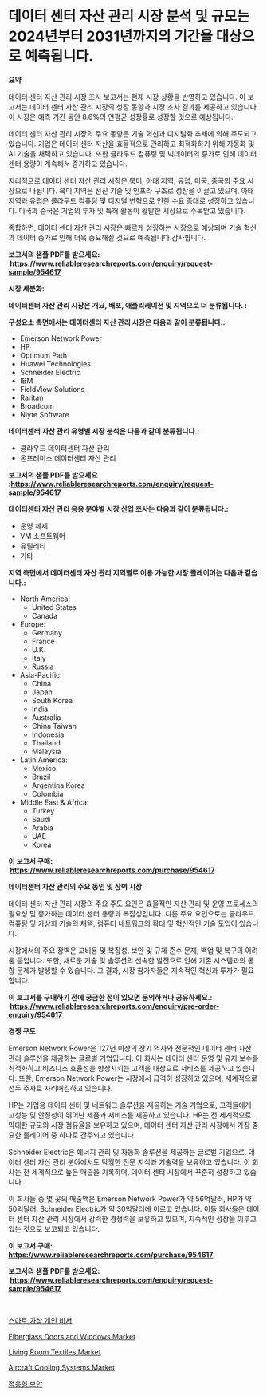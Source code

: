 <p><h1>데이터 센터 자산 관리 시장 분석 및 규모는 2024년부터 2031년까지의 기간을 대상으로 예측됩니다.</h1></p><p><strong>요약</strong></p>
<p><p>데이터 센터 자산 관리 시장 조사 보고서는 현재 시장 상황을 반영하고 있습니다. 이 보고서는 데이터 센터 자산 관리 시장의 성장 동향과 시장 조사 결과를 제공하고 있습니다. 이 시장은 예측 기간 동안 8.6%의 연평균 성장률로 성장할 것으로 예상됩니다. </p><p>데이터 센터 자산 관리 시장의 주요 동향은 기술 혁신과 디지털화 추세에 의해 주도되고 있습니다. 기업은 데이터 센터 자산을 효율적으로 관리하고 최적화하기 위해 자동화 및 AI 기술을 채택하고 있습니다. 또한 클라우드 컴퓨팅 및 빅데이터의 증가로 인해 데이터 센터 용량이 계속해서 증가하고 있습니다. </p><p>지리적으로 데이터 센터 자산 관리 시장은 북미, 아태 지역, 유럽, 미국, 중국의 주요 시장으로 나뉩니다. 북미 지역은 선진 기술 및 인프라 구조로 성장을 이끌고 있으며, 아태 지역과 유럽은 클라우드 컴퓨팅 및 디지털 변혁으로 인한 수요 증대로 성장하고 있습니다. 미국과 중국은 기업의 투자 및 특허 활동이 활발한 시장으로 주목받고 있습니다. </p><p>종합하면, 데이터 센터 자산 관리 시장은 빠르게 성장하는 시장으로 예상되며 기술 혁신과 데이터 증가로 인해 더욱 중요해질 것으로 예측됩니다.감사합니다.</p></p>
<p><strong>보고서의 샘플 PDF를 받으세요: &nbsp;<a href="https://www.reliableresearchreports.com/enquiry/request-sample/954617">https://www.reliableresearchreports.com/enquiry/request-sample/954617</a></strong></p>
<p><strong>시장 세분화:</strong></p>
<p><strong> 데이터센터 자산 관리 시장은 개요, 배포, 애플리케이션 및 지역으로 더 분류됩니다. :</strong></p>
<p><strong>구성요소 측면에서는 데이터센터 자산 관리 시장은 다음과 같이 분류됩니다.:</strong></p>
<p><ul><li>Emerson Network Power</li><li>HP</li><li>Optimum Path</li><li>Huawei Technologies</li><li>Schneider Electric</li><li>IBM</li><li>FieldView Solutions</li><li>Raritan</li><li>Broadcom</li><li>Nlyte Software</li></ul></p>
<p><strong> 데이터센터 자산 관리 유형별 시장 분석은 다음과 같이 분류됩니다.:</strong></p>
<p><ul><li>클라우드 데이터센터 자산 관리</li><li>온프레미스 데이터센터 자산 관리</li></ul></p>
<p><strong>보고서의 샘플 PDF를 받으세요 :<a href="https://www.reliableresearchreports.com/enquiry/request-sample/954617">https://www.reliableresearchreports.com/enquiry/request-sample/954617</a></strong></p>
<p><strong> 데이터센터 자산 관리 응용 분야별 시장 산업 조사는 다음과 같이 분류됩니다.:</strong></p>
<p><ul><li>운영 체제</li><li>VM 소프트웨어</li><li>유틸리티</li><li>기타</li></ul></p>
<p><strong>지역 측면에서 데이터센터 자산 관리 지역별로 이용 가능한 시장 플레이어는 다음과 같습니다.:</strong></p>
<p><ul>
    <li>
        North America:
        <ul>
            <li>United States</li>
            <li>Canada</li>
        </ul>
    </li>
    <li>
        Europe:
        <ul>
            <li>Germany</li>
            <li>France</li>
            <li>U.K.</li>
            <li>Italy</li>
            <li>Russia</li>
        </ul>
    </li>
    <li>
        Asia-Pacific:
        <ul>
            <li>China</li>
            <li>Japan</li>
            <li>South Korea</li>
            <li>India</li>
            <li>Australia</li>
            <li>China Taiwan</li>
            <li>Indonesia</li>
            <li>Thailand</li>
            <li>Malaysia</li>
        </ul>
    </li>
    <li>
        Latin America:
        <ul>
            <li>Mexico</li>
            <li>Brazil</li>
            <li>Argentina Korea</li>
            <li>Colombia</li>
        </ul>
    </li>
    <li>
        Middle East & Africa:
        <ul>
            <li>Turkey</li>
            <li>Saudi</li>
            <li>Arabia</li>
            <li>UAE</li>
            <li>Korea</li>
        </ul>
    </li>
    </ul></p>
<p><strong>이 보고서 구매: &nbsp;<a href="https://www.reliableresearchreports.com/purchase/954617">https://www.reliableresearchreports.com/purchase/954617</a></strong></p>
<p><strong>데이터센터 자산 관리의 주요 동인 및 장벽 시장</strong></p>
<p><p>데이터 센터 자산 관리 시장의 주요 주도 요인은 효율적인 자산 관리 및 운영 프로세스의 필요성 및 증가하는 데이터 센터 용량과 복잡성입니다. 다른 주요 요인으로는 클라우드 컴퓨팅 및 가상화 기술의 채택, 컴퓨터 네트워크의 확대 및 혁신적인 기술 도입이 있습니다.</p><p>시장에서의 주요 장벽은 고비용 및 복잡성, 보안 및 규제 준수 문제, 백업 및 복구의 어려움 등입니다. 또한, 새로운 기술 및 솔루션의 신속한 발전으로 인해 기존 시스템과의 통합 문제가 발생할 수 있습니다. 그 결과, 시장 참가자들은 지속적인 혁신과 투자가 필요합니다.</p></p>
<p><strong>이 보고서를 구매하기 전에 궁금한 점이 있으면 문의하거나 공유하세요.: &nbsp;<a href="https://www.reliableresearchreports.com/enquiry/pre-order-enquiry/954617">https://www.reliableresearchreports.com/enquiry/pre-order-enquiry/954617</a></strong></p>
<p><strong>경쟁 구도</strong></p>
<p><p>Emerson Network Power은 127년 이상의 장기 역사와 전문적인 데이터 센터 자산 관리 솔루션을 제공하는 글로벌 기업입니다. 이 회사는 데이터 센터 운영 및 유지 보수를 최적화하고 비즈니스 효율성을 향상시키는 고객을 대상으로 서비스를 제공하고 있습니다. 또한, Emerson Network Power는 시장에서 급격히 성장하고 있으며, 세계적으로 선두 주자로 자리매김하고 있습니다.</p><p>HP는 기업용 데이터 센터 및 네트워크 솔루션을 제공하는 기술 기업으로, 고객들에게 고성능 및 안정성이 뛰어난 제품과 서비스를 제공하고 있습니다. HP는 전 세계적으로 막대한 규모의 시장 점유율을 보유하고 있으며, 데이터 센터 자산 관리 시장에서 가장 중요한 플레이어 중 하나로 간주되고 있습니다.</p><p>Schneider Electric은 에너지 관리 및 자동화 솔루션을 제공하는 글로벌 기업으로, 데이터 센터 자산 관리 분야에서도 탁월한 전문 지식과 기술력을 보유하고 있습니다. 이 회사는 전 세계적으로 높은 매출을 기록하며, 데이터 센터 시장에서 꾸준히 성장하고 있습니다.</p><p>이 회사들 중 몇 곳의 매출액은 Emerson Network Power가 약 56억달러, HP가 약 50억달러, Schneider Electric가 약 30억달러에 이르고 있습니다. 이들 회사들은 데이터 센터 자산 관리 시장에서 강력한 경쟁력을 보유하고 있으며, 지속적인 성장을 이루고 있는 것으로 보고되고 있습니다.</p></p>
<p><strong>이 보고서 구매: &nbsp; <a href="https://www.reliableresearchreports.com/purchase/954617">https://www.reliableresearchreports.com/purchase/954617</a></strong></p>
<p><strong>보고서의 샘플 PDF를 받으세요: &nbsp;<a href="https://www.reliableresearchreports.com/enquiry/request-sample/954617">https://www.reliableresearchreports.com/enquiry/request-sample/954617</a></strong><strong></strong></p>
<p>&nbsp;</p>
<p><p><a href="https://github.com/vs2869dizt0/Market-Research-Report-List-1/blob/main/1024777185235.md">스마트 가상 개인 비서</a></p><p><a href="https://view.publitas.com/reportprime-1/fiberglass-doors-and-windows-market-size-evaluating-its-market-trends-growth-and-projections-2024-2031/">Fiberglass Doors and Windows Market</a></p><p><a href="https://issuu.com/reportprime-2/docs/living-room-textiles-market-size-2030.pptx">Living Room Textiles Market</a></p><p><a href="https://extreme-scabiosa-c81.notion.site/Aircraft-Cooling-Systems-Market-Size-Growth-and-Forecast-from-2024-2031-0a9127c7c18b4099aa9e4064f7c0a830">Aircraft Cooling Systems Market</a></p><p><a href="https://github.com/sougarounis/Market-Research-Report-List-2/blob/main/7694781185234.md">적응형 보안</a></p></p>